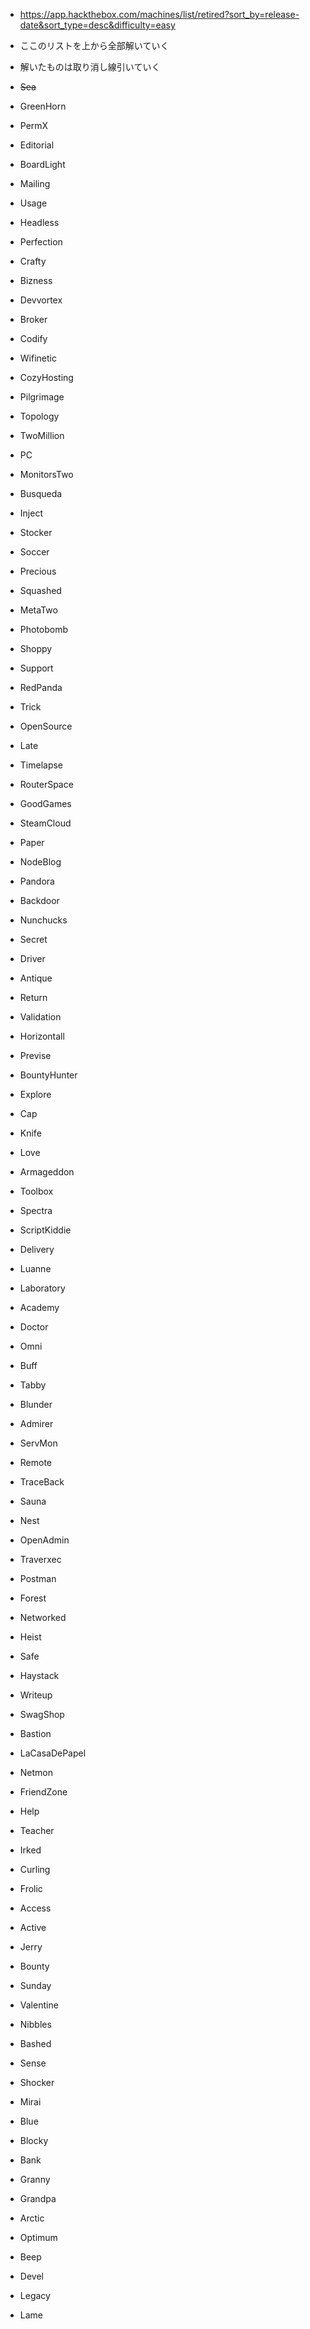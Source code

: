 - https://app.hackthebox.com/machines/list/retired?sort_by=release-date&sort_type=desc&difficulty=easy
- ここのリストを上から全部解いていく
- 解いたものは取り消し線引いていく

- ~~Sea~~
- GreenHorn
- PermX
- Editorial
- BoardLight
- Mailing
- Usage
- Headless
- Perfection
- Crafty
- Bizness
- Devvortex
- Broker
- Codify
- Wifinetic
- CozyHosting
- Pilgrimage
- Topology
- TwoMillion
- PC
- MonitorsTwo
- Busqueda
- Inject
- Stocker
- Soccer
- Precious
- Squashed
- MetaTwo
- Photobomb
- Shoppy
- Support
- RedPanda
- Trick
- OpenSource
- Late
- Timelapse
- RouterSpace
- GoodGames
- SteamCloud
- Paper
- NodeBlog
- Pandora
- Backdoor
- Nunchucks
- Secret
- Driver
- Antique
- Return
- Validation
- Horizontall
- Previse
- BountyHunter
- Explore
- Cap
- Knife
- Love
- Armageddon
- Toolbox
- Spectra
- ScriptKiddie
- Delivery
- Luanne
- Laboratory
- Academy
- Doctor
- Omni
- Buff
- Tabby
- Blunder
- Admirer
- ServMon
- Remote
- TraceBack
- Sauna
- Nest
- OpenAdmin
- Traverxec
- Postman
- Forest
- Networked
- Heist
- Safe
- Haystack
- Writeup
- SwagShop
- Bastion
- LaCasaDePapel
- Netmon
- FriendZone
- Help
- Teacher
- Irked
- Curling
- Frolic
- Access
- Active
- Jerry
- Bounty
- Sunday
- Valentine
- Nibbles
- Bashed
- Sense
- Shocker
- Mirai
- Blue
- Blocky
- Bank
- Granny
- Grandpa
- Arctic
- Optimum
- Beep
- Devel
- Legacy
- Lame


